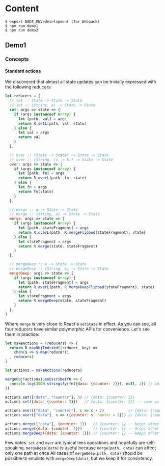 # Content

```
$ export NODE_ENV=development (for Webpack)
$ npm run demo1
$ npm run demo2
```

## Demo1

### Concepts

#### Standard actions

We discovered that almost all state updates can be trivially expressed with the following reducers:

```js
let reducers = {
  // set :: State -> State -> State
  // set :: (String, a) -> State -> State
  set: args => state => {
    if (args instanceof Array) {
      let [path, val] = args
      return R.setL(path, val, state)
    } else {
      let val = args
      return val
    }
  },

  // over :: (State -> State) -> State -> State
  // over :: (String, (a -> b)) -> State -> State
  over: args => state => {
    if (args instanceof Array) {
      let [path, fn] = args
      return R.overL(path, fn, state)
    } else {
      let fn = args
      return fn(state)
    }
  },

  // merge :: a -> State -> State
  // merge :: (String, a) -> State -> State
  merge: args => state => {
    if (args instanceof Array) {
      let [path, stateFragment] = args
      return R.overL(path, R.mergeFlipped(stateFragment), state)
    } else {
      let stateFragment = args
      return R.merge(state, stateFragment)
    }
  },

  // mergeDeep :: a -> State -> State
  // mergeDeep :: (String, a) -> State -> State
  mergeDeep: args => state => {
    if (args instanceof Array) {
      let [path, stateFragment] = args
      return R.overL(path, R.mergeDeepFlipped(stateFragment), state)
    } else {
      let stateFragment = args
      return R.mergeDeep(state, stateFragment)
    }
  },
}
```

Where `merge` is very close to React's `setState` in effect. As you can see, all four reducers have
similar polymorphic APIs for convenience. Let's see them in practice:

```js
let makeActions = (reducers) => {
  return R.mapObjIndexed((reducer, key) =>
    chan($ => $.map(reducer))
  , reducers)
}

let actions = makeActions(reducers)

mergeObj(actions).subscribe(fn => {
  console.log(JSON.stringify(fn({data: {counter: 2}}), null, 2)) // imitate fn(currentState)
})

actions.set(["data", "counter"], 3) // {data: {counter: 3}}
actions.set({data: {counter: 3}})   // {data: {counter: 3}} -- same as above

actions.over(["data", "counter"], c => c + 2)           // {data: {counter: 4}}
actions.over(["data"], s => ({counter: s.counter + 2})) // {data: {counter: 4}} -- same as above

actions.merge(["data"], {counter: 1})   // {counter: 1} -- keeps other "counter" keys
actions.merge({data: {counter: 1}})     // {counter: 1} -- drops other "counter" keys
actions.mergeDeep({data: {counter: 1}}) // {counter: 1} -- keeps other "counter" keys
```

Few notes. `set` and `over` are typical lens operations and hopefully are self-speaking.
`mergeDeep(data)` is useful because `merge(path, data)` can affect only one path at once
All cases of `mergeDeep(path, data)` should be possible to emulate with `mergeDeep(data)`,
but we keep it for consistency.
